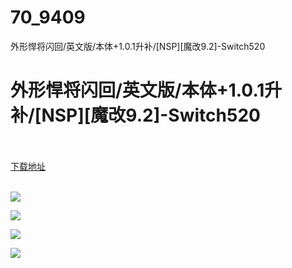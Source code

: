 # 70_9409
外形悍将闪回/英文版/本体+1.0.1升补/[NSP][魔改9.2]-Switch520
# 外形悍将闪回/英文版/本体+1.0.1升补/[NSP][魔改9.2]-Switch520
 <br/></br>
[下载地址](https://www.switch520.cc/article/9409 "下载地址")
<br/></br>

<p><span style="color: #ffffff;"><strong><img src="https://www.switch520.cc/muke_img/upload_art_editor_20210130-1_0b97876c4fc454a5f8317aa9d7cb043a.jpg"></strong></span></p>
<p><span style="color: #ffffff;"><strong><img src="https://www.switch520.cc/muke_img/upload_art_editor_20210130-1_a48a4db2c2ee09ae0d35c73658a0d14c.jpg"></strong></span></p>
<p><span style="color: #ffffff;"><strong><img src="https://www.switch520.cc/muke_img/upload_art_editor_20210130-1_63ea58c9492e4917437cc7e03665cccc.jpg"></strong></span></p>
<p><span style="color: #ffffff;"><strong><img src="https://www.switch520.cc/muke_img/upload_art_editor_20210130-1_8dd07381c5a6cf272e540f9e3929fa4a.jpg">&nbsp;</strong></span></p>
<p><span style="color: #ffffff;"><strong>&nbsp;</strong></span></p>
